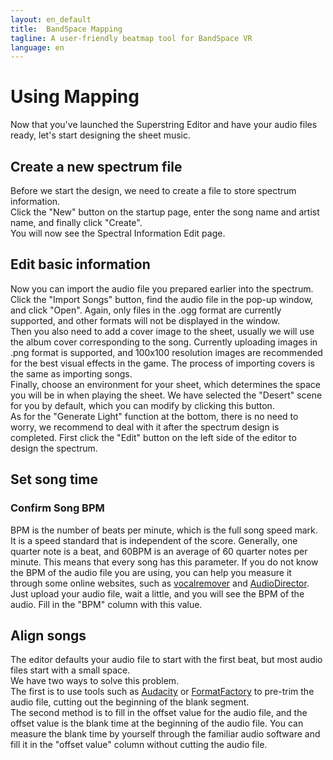 ```yaml
---
layout: en_default
title:  BandSpace Mapping
tagline: A user-friendly beatmap tool for BandSpace VR
language: en
---
```


# Using Mapping
Now that you've launched the Superstring Editor and have your audio files ready, let's start designing the sheet music.  

## Create a new spectrum file
Before we start the design, we need to create a file to store spectrum information.  
Click the "New" button on the startup page, enter the song name and artist name, and finally click "Create".   
You will now see the Spectral Information Edit page.  

## Edit basic information
Now you can import the audio file you prepared earlier into the spectrum. Click the "Import Songs" button, find the audio file in the pop-up window, and click "Open". Again, only files in the .ogg format are currently supported, and other formats will not be displayed in the window.    
Then you also need to add a cover image to the sheet, usually we will use the album cover corresponding to the song. Currently uploading images in .png format is supported, and 100x100 resolution images are recommended for the best visual effects in the game. The process of importing covers is the same as importing songs.    
Finally, choose an environment for your sheet, which determines the space you will be in when playing the sheet. We have selected the "Desert" scene for you by default, which you can modify by clicking this button.    
As for the "Generate Light" function at the bottom, there is no need to worry, we recommend to deal with it after the spectrum design is completed. First click the "Edit" button on the left side of the editor to design the spectrum.  

## Set song time
### Confirm Song BPM
BPM is the number of beats per minute, which is the full song speed mark. It is a speed standard that is independent of the score. Generally, one quarter note is a beat, and 60BPM is an average of 60 quarter notes per minute. This means that every song has this parameter. If you do not know the BPM of the audio file you are using, you can help you measure it through some online websites, such as [vocalremover](https://vocalremover.org/key-bpm-finder) and [AudioDirector](https://directorsuite-online.cyberlink.com/en/audio-editor/vocal-remover). Just upload your audio file, wait a little, and you will see the BPM of the audio. Fill in the "BPM" column with this value.  

## Align songs
The editor defaults your audio file to start with the first beat, but most audio files start with a small space.    
We have two ways to solve this problem.    
The first is to use tools such as [Audacity](https://www.audacityteam.org/) or [FormatFactory](http://www.pcgeshi.com/index.html) to pre-trim the audio file, cutting out the beginning of the blank segment.    
The second method is to fill in the offset value for the audio file, and the offset value is the blank time at the beginning of the audio file. You can measure the blank time by yourself through the familiar audio software and fill it in the "offset value" column without cutting the audio file.  
